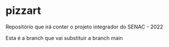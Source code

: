 # pizzart
Repositório que irá conter o projeto integrador do SENAC - 2022

Esta é a branch que vai substituir a branch main